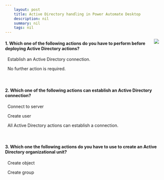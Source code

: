 ```yaml
---
    layout: post
    title: Active Directory handling in Power Automate Desktop  
    description: nil
    summary: nil
    tags: nil
---
```



 <a target="_blank" href="https://docs.microsoft.com/en-us/learn/modules/pad-active-directory/4-check-knowledge/"><i class="fas fa-external-link-alt"></i> </a>
 <img align="right" src="https://docs.microsoft.com/en-us/learn/achievements/pad-active-directory.svg">
####  1. Which one of the following actions do you have to perform before deploying Active Directory actions?


<i class='fas fa-check-square' style='color: Dodgerblue;'></i> &nbsp;&nbsp;Establish an Active Directory connection.

<i class='far fa-square'></i> &nbsp;&nbsp;No further action is required.
<br />
<br />
<br />

####  2. Which one of the following actions can establish an Active Directory connection?


<i class='fas fa-check-square' style='color: Dodgerblue;'></i> &nbsp;&nbsp;Connect to server

<i class='far fa-square'></i> &nbsp;&nbsp;Create user

<i class='far fa-square'></i> &nbsp;&nbsp;All Active Directory actions can establish a connection.
<br />
<br />
<br />

####  3. Which one the following actions do you have to use to create an Active Directory organizational unit?


<i class='fas fa-check-square' style='color: Dodgerblue;'></i> &nbsp;&nbsp;Create object

<i class='far fa-square'></i> &nbsp;&nbsp;Create group
<br />
<br />
<br />
